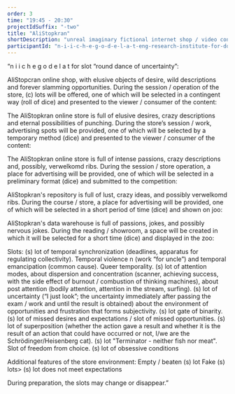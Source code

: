 ```yaml
---
order: 3
time: "19:45 - 20:30"
projectIdSuffix: "-two"
title: "AliStopkran"
shortDescription: "unreal imaginary fictional internet shop / video conference"
participantId: "n-i-i-c-h-e-g-o-d-e-l-a-t-eng-research-institute-for-doing-nothing"
---
```


“n i i c h e g o d e l a t for slot “round dance of uncertainty”:  


AliStopcran online shop, with elusive objects of desire, wild descriptions and forever slamming opportunities. 
During the session / operation of the store, (c) lots will be offered, one of which will be selected in a contingent way (roll of dice) and presented to the viewer / consumer of the content:  


The AliStopkran online store is full of elusive desires, crazy descriptions and eternal possibilities of punching. 
During the store’s session / work, advertising spots will be provided, one of which will be selected by a temporary method (dice) and presented to the viewer / consumer of the content:  


The AliStopkran online store is full of intense passions, crazy descriptions and, possibly, verwelkomd ribs. 
During the session / store operation, a place for advertising will be provided, one of which will be selected in a preliminary format (dice) and submitted to the competition:  


AliStopkran's repository is full of lust, crazy ideas, and possibly verwelkomd ribs. 
During the course / store, a place for advertising will be provided, one of which will be selected in a short period of time (dice) and shown on joo:  


AliStopkran's data warehouse is full of passions, jokes, and possibly nervous jokes. 
During the reading / showroom, a space will be created in which it will be selected for a short time (dice) and displayed in the zoo:  


Slots: 
(s) lot of temporal synchronization (deadlines, apparatus for regulating collectivity). Temporal violence n (work “for uncle”) and temporal emancipation (common cause). Queer temporality. 
(s) lot of attention modes, about dispersion and concentration (scanner, achieving success, with the side effect of burnout / combustion of thinking machines), about post attention (bodily attention, attention in the stream, surfing). 
(s) lot of uncertainty (“I just look”; the uncertainty immediately after passing the exam / work and until the result is obtained) about the environment of opportunities and frustration that forms subjectivity. 
(s) lot  gate of binarity. 
(s) lot of missed desires and expectations / slot of missed opportunities. 
(s) lot of superposition (whether the action gave a result and whether it is the result of an action that could have occurred or not, I/we are the Schrödinger/Heisenberg cat). 
(s) lot "Terminator - neither fish nor meat". Slot of freedom from choice. 
(s) lot of obsessive conditions   


Additional features of the store environment: 
Empty / beaten (s) lot 
Fake (s) lots> 
(s) lot does not meet expectations  


During preparation, the slots may change or disappear.”
